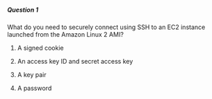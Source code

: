 ##### Question 1

What do you need to securely connect using SSH to an EC2 instance launched from
the Amazon Linux 2 AMI?

1. A signed cookie

2. An access key ID and secret access key

3. A key pair

4. A password

